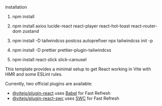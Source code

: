 installation

1. npm install

2. npm install axios lucide-react react-player react-hot-toast react-router-dom zustand

3. npm install -D tailwindcss postcss autoprefixer
   npx tailwindcss init -p

4. npm install -D prettier prettier-plugin-tailwindcss

5. npm install react-slick slick-carousel


This template provides a minimal setup to get React working in Vite with HMR and some ESLint rules.

Currently, two official plugins are available:

- [@vitejs/plugin-react](https://github.com/vitejs/vite-plugin-react/blob/main/packages/plugin-react/README.md) uses [Babel](https://babeljs.io/) for Fast Refresh
- [@vitejs/plugin-react-swc](https://github.com/vitejs/vite-plugin-react-swc) uses [SWC](https://swc.rs/) for Fast Refresh
